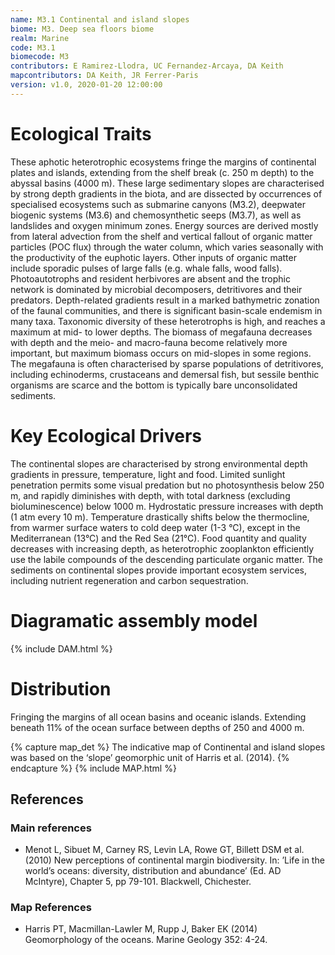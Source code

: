 ```yaml
---
name: M3.1 Continental and island slopes
biome: M3. Deep sea floors biome
realm: Marine
code: M3.1
biomecode: M3
contributors: E Ramirez-Llodra, UC Fernandez-Arcaya, DA Keith
mapcontributors: DA Keith, JR Ferrer-Paris
version: v1.0, 2020-01-20 12:00:00
---
```

# Ecological Traits
 
These aphotic heterotrophic ecosystems fringe the margins of continental plates and islands, extending from the shelf break (c. 250 m depth) to the abyssal basins (4000 m). These large sedimentary slopes are characterised by strong depth gradients in the biota, and are dissected by occurrences of specialised ecosystems such as submarine canyons (M3.2), deepwater biogenic systems (M3.6) and chemosynthetic seeps (M3.7), as well as landslides and oxygen minimum zones. Energy sources are derived mostly from lateral advection from the shelf and vertical fallout of organic matter particles (POC flux) through the water column, which varies seasonally with the productivity of the euphotic layers. Other inputs of organic matter include sporadic pulses of large falls (e.g. whale falls, wood falls). Photoautotrophs and resident herbivores are absent and the trophic network is dominated by microbial decomposers, detritivores and their predators. Depth-related gradients result in a marked bathymetric zonation of the faunal communities, and there is significant basin-scale endemism in many taxa. Taxonomic diversity of these heterotrophs is high, and reaches a maximum at mid- to lower depths. The biomass of megafauna decreases with depth and the meio- and macro-fauna become relatively more important, but maximum biomass occurs on mid-slopes in some regions. The megafauna is often characterised by sparse populations of detritivores, including echinoderms, crustaceans and demersal fish, but sessile benthic organisms are scarce and the bottom is typically bare unconsolidated sediments.
 
# Key Ecological Drivers
 
The continental slopes are characterised by strong environmental depth gradients in pressure, temperature, light and food. Limited sunlight penetration permits some visual predation but no photosynthesis below 250 m, and rapidly diminishes with depth, with total darkness (excluding bioluminescence) below 1000 m. Hydrostatic pressure increases with depth (1 atm every 10 m). Temperature drastically shifts below the thermocline, from warmer surface waters to cold deep water (1-3 °C), except in the Mediterranean (13°C) and the Red Sea (21°C). Food quantity and quality decreases with increasing depth, as heterotrophic zooplankton efficiently use the labile compounds of the descending particulate organic matter. The sediments on continental slopes provide important ecosystem services, including nutrient regeneration and carbon sequestration.
 
# Diagramatic assembly model
 
{% include DAM.html %}
 
# Distribution
 
Fringing the margins of all ocean basins and oceanic islands. Extending beneath 11% of the ocean surface between depths of 250 and 4000 m.

{% capture map_det %}
The indicative map of Continental and island slopes was based on the ‘slope’ geomorphic unit of Harris et al. (2014).
{% endcapture %}
{% include MAP.html %}

## References
### Main references
* Menot L, Sibuet M, Carney RS, Levin LA, Rowe GT, Billett DSM et al. (2010) New perceptions of continental margin biodiversity. In: ’Life in the world’s oceans: diversity, distribution and abundance’ (Ed. AD McIntyre), Chapter 5, pp 79-101. Blackwell, Chichester.
### Map References
* Harris PT, Macmillan-Lawler M, Rupp J, Baker EK (2014) Geomorphology of the oceans. Marine Geology 352: 4-24.
